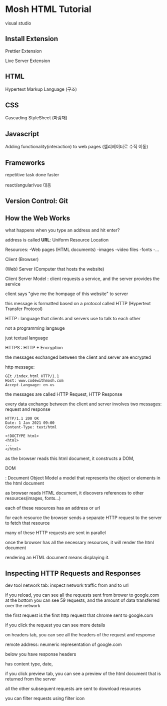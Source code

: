 # Mosh HTML Tutorial

visual studio

## Install Extension

Prettier Extension

Live Server Extension


## HTML

Hypertext Markup Language (구조)

## CSS

Cascading StyleSheet (마감재)

## Javascript

Adding functionality(interaction) to web pages (엘리베이터로 수직 이동)


## Frameworks

repetitive task done faster

react/angular/vue 대응

## Version Control: Git

## How the Web Works

what happens when you type an address and hit enter?

address is called **URL**: Uniform Resource Location

Resources:
-Web pages (HTML documents)
-images
-video files
-fonts
-...

Client (Browser)

(Web) Server (Computer that hosts the website)

Client Server Model
: client requests a service, and the server provides the service

client says "give me the hompage of this website" to server

this message is formatted based on a protocol called HTTP (Hypertext Transfer Protocol)

HTTP
: language that clients and servers use to talk to each other

not a programming langauge

just textual language

HTTPS
: HTTP + Encryption

the messages exchanged between the client and server are encrypted

http message:
```
GEt /index.html HTTP/1.1
Host: www.codewithmosh.com
Accept-Language: en-us
```
the messages are called HTTP Request, HTTP Response

every data exchange between the client and server involves two messages: request and response

```
HTTP/1.1 200 OK
Date: 1 Jan 2021 09:00
Content-Type: text/html

<!DOCTYPE html>
<html>
...
</html>
```

as the browser reads this html document, it constructs a DOM,

DOM

: Document Object Model
a model that represents the object or elements in the html document

as browser reads HTML document, it discovers references to other resources(images, fonts...)

each of these resources has an address or url

for each resource the browser sends a separate HTTP request to the server to fetch that resource

many of these HTTP requests are sent in parallel 



once the browser has all the necessary resources, it will render the html document


rendering an HTML document means displaying it. 


## Inspecting HTTP Requests and Responses

dev tool
network tab: inspect network traffic from and to url

if you reload, you can see all the requests sent from brower to google.com
at the bottom you can see 59 requests, and the amount of data transferred over the network

the first request is the first http request that chrome sent to google.com

if you click the request you can see more details 

on headers tab, you can see all the headers of the request and response

remote address: neumeric representation of google.com

below you have response headers

has content type, date, 

if you click preview tab, you can see a preview of the html document that is returned from the server

all the other subsequent requests are sent to download resources

you can filter requests using filter icon



